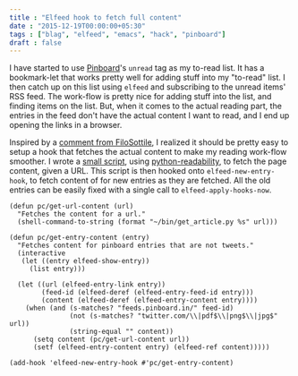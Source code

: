 ```yaml
---
title : "Elfeed hook to fetch full content"
date : "2015-12-19T00:00:00+05:30"
tags : ["blag", "elfeed", "emacs", "hack", "pinboard"]
draft : false
---
```


I have started to use [Pinboard](http://pinboard.in)'s `unread` tag as my to-read list.  It has a
bookmark-let that works pretty well for adding stuff into my "to-read" list.  I
then catch up on this list using `elfeed` and subscribing to the unread items'
RSS feed.  The work-flow is pretty nice for adding stuff into the list, and
finding items on the list. But, when it comes to the actual reading part, the
entries in the feed don't have the actual content I want to read, and I end up
opening the links in a browser.

Inspired by a [comment from FiloSottile](https://github.com/sursh/blaggregator/pull/80#issuecomment-165849126), I realized it should be pretty easy to
setup a hook that fetches the actual content to make my reading work-flow
smoother. I wrote a [small script](https://github.com/punchagan/dot-files/blob/master/bin/get_article.py), using [python-readability](https://github.com/buriy/python-readability), to fetch the page
content, given a URL. This script is then hooked onto `elfeed-new-entry-hook`,
to fetch content of for new entries as they are fetched.  All the old entries
can be easily fixed with a single call to `elfeed-apply-hooks-now`.

```emacs-lisp
(defun pc/get-url-content (url)
  "Fetches the content for a url."
  (shell-command-to-string (format "~/bin/get_article.py %s" url)))

(defun pc/get-entry-content (entry)
  "Fetches content for pinboard entries that are not tweets."
  (interactive
   (let ((entry elfeed-show-entry))
     (list entry)))

  (let ((url (elfeed-entry-link entry))
        (feed-id (elfeed-deref (elfeed-entry-feed-id entry)))
        (content (elfeed-deref (elfeed-entry-content entry))))
    (when (and (s-matches? "feeds.pinboard.in/" feed-id)
               (not (s-matches? "twitter.com/\\|pdf$\\|png$\\|jpg$" url))
               (string-equal "" content))
      (setq content (pc/get-url-content url))
      (setf (elfeed-entry-content entry) (elfeed-ref content)))))

(add-hook 'elfeed-new-entry-hook #'pc/get-entry-content)
```
